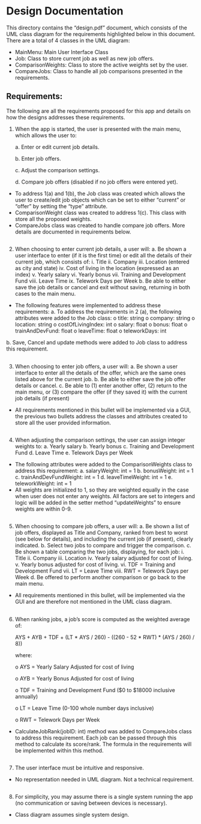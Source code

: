 # Design Documentation

This directory contains the “design.pdf” document, which consists of the UML class diagram for the requirements highlighted below in this document. There are a total of 4 classes in the UML diagram:
-	MainMenu: Main User Interface Class
-	Job: Class to store current job as well as new job offers.
-	ComparisonWeights: Class to store the active weights set by the user.
-	CompareJobs: Class to handle all job comparisons presented in the requirements.

## Requirements:

The following are all the requirements proposed for this app and details on how the designs addresses these requirements.

1. When the app is started, the user is presented with the main menu, which allows the user to:

    a. Enter or edit current job details.

    b. Enter job offers.
    
    c. Adjust the comparison settings.
    
    d. Compare job offers (disabled if no job offers were entered yet).


-	To address 1(a) and 1(b), the Job class was created which allows the user to create/edit job objects which can be set to either “current” or “offer” by setting the “type” attribute. 
-	ComparisonWeight class was created to address 1(c). This class with store all the proposed weights.
-	CompareJobs class was created to handle compare job offers. More details are documented in requirements below.

##
2.	When choosing to enter current job details, a user will: 
a.	Be shown a user interface to enter (if it is the first time) or edit all the details of their current job, which consists of: 
i.	Title 
ii.	Company 
iii.	Location (entered as city and state) 
iv.	Cost of living in the location (expressed as an index) 
v.	Yearly salary 
vi.	Yearly bonus 
vii.	Training and Development Fund 
viii.	Leave Time 
ix.	Telework Days per Week 
b.	Be able to either save the job details or cancel and exit without saving, returning in both cases to the main menu.

-	The following features were implemented to address these requirements:
a.	 To address the requirements in 2 (a), the following attributes were added to the Job class:
o	title: string
o	company: string
o	location: string
o	costOfLivingIndex: int
o	salary: float
o	bonus: float
o	trainAndDevFund: float
o	leaveTime: float
o	teleworkDays: int

b.	Save, Cancel and update methods were added to Job class to address this requirement.

##
3.	When choosing to enter job offers, a user will: 
a.	Be shown a user interface to enter all the details of the offer, which are the same ones listed above for the current job. 
b.	Be able to either save the job offer details or cancel.
c.	Be able to (1) enter another offer, (2) return to the main menu, or (3) compare the offer (if they saved it) with the current job details (if present)

-	All requirements mentioned in this bullet will be implemented via a GUI, the previous two bullets address the classes and attributes created to store all the user provided information.

##
4.	 When adjusting the comparison settings, the user can assign integer weights to: 
a.	Yearly salary 
b.	Yearly bonus
c.	Training and Development Fund
d.	Leave Time
e.	Telework Days per Week 


-	The following attributes were added to the ComparisonWeights class to address this requirement:
a.	salaryWeight: int = 1
b.	bonusWeight: int = 1
c.	trainAndDevFundWeight: int = 1
d.	leaveTimeWeight: int = 1
e.	teleworkWeight: int = 1
-	All weights are initialized to 1, so they are weighted equally in the case when user does not enter any weights. All factors are set to integers and logic will be added in the setter method “updateWeights” to ensure weights are within 0-9.

##
5.	When choosing to compare job offers, a user will: 
a.	Be shown a list of job offers, displayed as Title and Company, ranked from best to worst (see below for details), and including the current job (if present), clearly indicated. 
b.	Select two jobs to compare and trigger the comparison. 
c.	Be shown a table comparing the two jobs, displaying, for each job: 
i.	Title 
ii.	Company 
iii.	Location 
iv.	Yearly salary adjusted for cost of living.
v.	Yearly bonus adjusted for cost of living. 
vi.	TDF = Training and Development Fund 
vii.	LT = Leave Time 
viii.	RWT = Telework Days per Week 
d.	Be offered to perform another comparison or go back to the main menu.

-	All requirements mentioned in this bullet, will be implemented via the GUI and are therefore not mentioned in the UML class diagram.

##
6.	When ranking jobs, a job’s score is computed as the weighted average of: 

    AYS + AYB + TDF + (LT * AYS / 260) - ((260 - 52 * RWT) * (AYS / 260) / 8)) 

    where: 

    o	AYS = Yearly Salary Adjusted for cost of living 
    
    o	AYB = Yearly Bonus Adjusted for cost of living 
    
    o	TDF = Training and Development Fund ($0 to $18000 inclusive annually) 
    
    o	LT = Leave Time (0-100 whole number days inclusive) 
    
    o	RWT = Telework Days per Week

-	CalculateJobRank(jobID: int) method was added to CompareJobs class to address this requirement. Each job can be passed through this method to calculate its score/rank. The formula in the requirements will be implemented within this method.

##
7.	The user interface must be intuitive and responsive.
-	No representation needed in UML diagram. Not a technical requirement.

##
8.	For simplicity, you may assume there is a single system running the app (no communication or saving between devices is necessary).
-	Class diagram assumes single system design.
